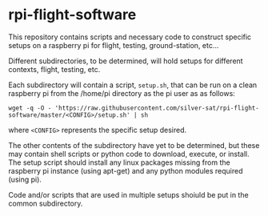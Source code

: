 # rpi-flight-software

This repository contains scripts and necessary code to construct specific setups on a raspberry pi for flight, testing, ground-station, etc...

Different subdirectories, to be determined, will hold setups for different contexts, flight, testing, etc. 

Each subdirectory will contain a script, `setup.sh`, that can be run on a clean raspberry pi from the /home/pi directory as the pi user as as follows:

```
wget -q -O - 'https://raw.githubusercontent.com/silver-sat/rpi-flight-software/master/<CONFIG>/setup.sh' | sh 
```

where `<CONFIG>` represents the specific setup desired. 

The other contents of the subdirectory have yet to be determined, but these may contain shell scripts or python code to download, execute, or install. The setup script should install any linux packages missing from the raspberry pi instance (using apt-get) and any python modules required (using pi). 

Code and/or scripts that are used in multiple setups shoiuld be put in the common subdirectory.

